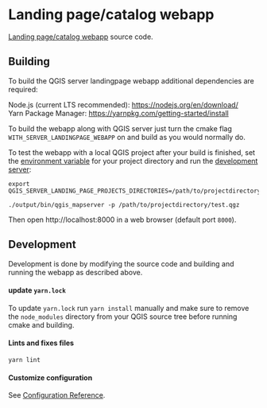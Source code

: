 # Landing page/catalog webapp

[Landing page/catalog webapp](https://docs.qgis.org/latest/en/docs/server_manual/services.html#qgis-server-catalog) source code.

## Building

To build the QGIS server landingpage webapp additional dependencies are required:

Node.js (current LTS recommended): https://nodejs.org/en/download/<br>
Yarn Package Manager: https://yarnpkg.com/getting-started/install

To build the webapp along with QGIS server just turn the cmake flag `WITH_SERVER_LANDINGPAGE_WEBAPP` on and build as you would normally do.

To test the webapp with a local QGIS project after your build is finished, set the [environment variable](https://docs.qgis.org/latest/en/docs/server_manual/config.html#environment-variables) for your project directory and run the [development server](https://docs.qgis.org/latest/en/docs/server_manual/development_server.html):

```
export QGIS_SERVER_LANDING_PAGE_PROJECTS_DIRECTORIES=/path/to/projectdirectory

./output/bin/qgis_mapserver -p /path/to/projectdirectory/test.qgz
```

Then open http://localhost:8000 in a web browser (default port `8000`).


## Development

Development is done by modifying the source code and building and running the webapp as described above.

#### update `yarn.lock`

To update `yarn.lock` run `yarn install` manually and make sure to remove the `node_modules` directory from your QGIS source tree before running cmake and building.

#### Lints and fixes files
```
yarn lint
```

#### Customize configuration
See [Configuration Reference](https://cli.vuejs.org/config/).
